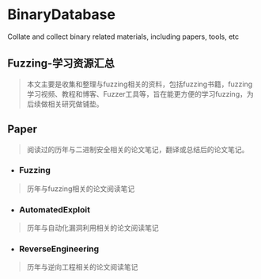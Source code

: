 # BinaryDatabase
Collate and collect binary related materials, including papers, tools, etc

## Fuzzing-学习资源汇总

> 本文主要是收集和整理与fuzzing相关的资料，包括fuzzing书籍，fuzzing 学习视频、教程和博客、Fuzzer工具等，旨在能更方便的学习fuzzing，为后续做相关研究做铺垫。
## Paper

> 阅读过的历年与二进制安全相关的论文笔记，翻译或总结后的论文笔记。


*  ###  Fuzzing


> 历年与fuzzing相关的论文阅读笔记


* ###  AutomatedExploit

> 历年与自动化漏洞利用相关的论文阅读笔记


* ### ReverseEngineering

> 历年与逆向工程相关的论文阅读笔记
